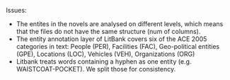 Issues:
* The entites in the novels are analysed on different levels, which means that the files do not have the same structure (num of columns).
* The entity annotation layer of LitBank covers six of the ACE 2005 categories in text: People (PER), Facilities (FAC), Geo-political entities (GPE), Locations (LOC), Vehicles (VEH), Organizations (ORG)
* Litbank treats words containing a hyphen as one entity (e.g. WAISTCOAT-POCKET). We split those for consistency. 